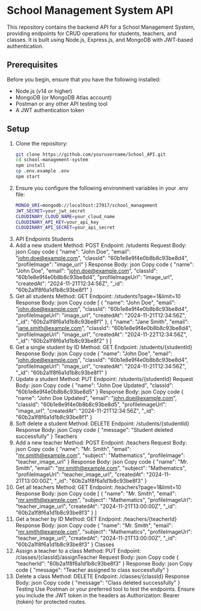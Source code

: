 # School Management System API

This repository contains the backend API for a School Management System, providing endpoints for CRUD operations for students, teachers, and classes. It is built using Node.js, Express.js, and MongoDB with JWT-based authentication.

## Prerequisites

Before you begin, ensure that you have the following installed:

- Node.js (v14 or higher)
- MongoDB (or MongoDB Atlas account)
- Postman or any other API testing tool
- A JWT authentication token

## Setup

1. Clone the repository:
   ```bash
   git clone https://github.com/yourusername/School_API.git
   cd school-management-system
   npm install
   cp .env.example .env
   npm start

2. Ensure you configure the following environment variables in your .env file:
   ```bash
   MONGO_URI=mongodb://localhost:27017/school_management
   JWT_SECRET=your_jwt_secret
   CLOUDINARY_CLOUD_NAME=your_cloud_name
   CLOUDINARY_API_KEY=your_api_key
   CLOUDINARY_API_SECRET=your_api_secret

3. API Endpoints
Students
1. Add a new student
Method: POST
Endpoint: /students
Request Body:
json
Copy code
{
  "name": "John Doe",
  "email": "john.doe@example.com",
  "classId": "60b1e8e9f4e0b8b8c93be8d4",
  "profileImage": "image_url"
}
Response Body:
json
Copy code
{
  "name": "John Doe",
  "email": "john.doe@example.com",
  "classId": "60b1e8e9f4e0b8b8c93be8d4",
  "profileImageUrl": "image_url",
  "createdAt": "2024-11-21T12:34:56Z",
  "_id": "60b2a1f8f6a1d1b8c93be8f1"
}
2. Get all students
Method: GET
Endpoint: /students?page=1&limit=10
Response Body:
json
Copy code
[
  {
    "name": "John Doe",
    "email": "john.doe@example.com",
    "classId": "60b1e8e9f4e0b8b8c93be8d4",
    "profileImageUrl": "image_url",
    "createdAt": "2024-11-21T12:34:56Z",
    "_id": "60b2a1f8f6a1d1b8c93be8f1"
  },
  {
    "name": "Jane Smith",
    "email": "jane.smith@example.com",
    "classId": "60b1e8e9f4e0b8b8c93be8d4",
    "profileImageUrl": "image_url",
    "createdAt": "2024-11-22T12:34:56Z",
    "_id": "60b2a1f8f6a1d1b8c93be8f2"
  }
]
3. Get a single student by ID
Method: GET
Endpoint: /students/{studentId}
Response Body:
json
Copy code
{
  "name": "John Doe",
  "email": "john.doe@example.com",
  "classId": "60b1e8e9f4e0b8b8c93be8d4",
  "profileImageUrl": "image_url",
  "createdAt": "2024-11-21T12:34:56Z",
  "_id": "60b2a1f8f6a1d1b8c93be8f1"
}
4. Update a student
Method: PUT
Endpoint: /students/{studentId}
Request Body:
json
Copy code
{
  "name": "John Doe Updated",
  "classId": "60b1e8e9f4e0b8b8c93be8d5"
}
Response Body:
json
Copy code
{
  "name": "John Doe Updated",
  "email": "john.doe@example.com",
  "classId": "60b1e8e9f4e0b8b8c93be8d5",
  "profileImageUrl": "image_url",
  "createdAt": "2024-11-21T12:34:56Z",
  "_id": "60b2a1f8f6a1d1b8c93be8f1"
}
5. Soft delete a student
Method: DELETE
Endpoint: /students/{studentId}
Response Body:
json
Copy code
{
  "message": "Student deleted successfully"
}
Teachers
6. Add a new teacher
Method: POST
Endpoint: /teachers
Request Body:
json
Copy code
{
  "name": "Mr. Smith",
  "email": "mr.smith@example.com",
  "subject": "Mathematics",
  "profileImage": "teacher_image_url"
}
Response Body:
json
Copy code
{
  "name": "Mr. Smith",
  "email": "mr.smith@example.com",
  "subject": "Mathematics",
  "profileImageUrl": "teacher_image_url",
  "createdAt": "2024-11-21T13:00:00Z",
  "_id": "60b2a1f8f6a1d1b8c93be8f3"
}
7. Get all teachers
Method: GET
Endpoint: /teachers?page=1&limit=10
Response Body:
json
Copy code
[
  {
    "name": "Mr. Smith",
    "email": "mr.smith@example.com",
    "subject": "Mathematics",
    "profileImageUrl": "teacher_image_url",
    "createdAt": "2024-11-21T13:00:00Z",
    "_id": "60b2a1f8f6a1d1b8c93be8f3"
  }
]
8. Get a teacher by ID
Method: GET
Endpoint: /teachers/{teacherId}
Response Body:
json
Copy code
{
  "name": "Mr. Smith",
  "email": "mr.smith@example.com",
  "subject": "Mathematics",
  "profileImageUrl": "teacher_image_url",
  "createdAt": "2024-11-21T13:00:00Z",
  "_id": "60b2a1f8f6a1d1b8c93be8f3"
}
Classes
9. Assign a teacher to a class
Method: PUT
Endpoint: /classes/{classId}/assignTeacher
Request Body:
json
Copy code
{
  "teacherId": "60b2a1f8f6a1d1b8c93be8f3"
}
Response Body:
json
Copy code
{
  "message": "Teacher assigned to class successfully"
}
10. Delete a class
Method: DELETE
Endpoint: /classes/{classId}
Response Body:
json
Copy code
{
  "message": "Class deleted successfully"
}
Testing
Use Postman or your preferred tool to test the endpoints. Ensure you include the JWT token in the headers as Authorization: Bearer {token} for protected routes.
   
